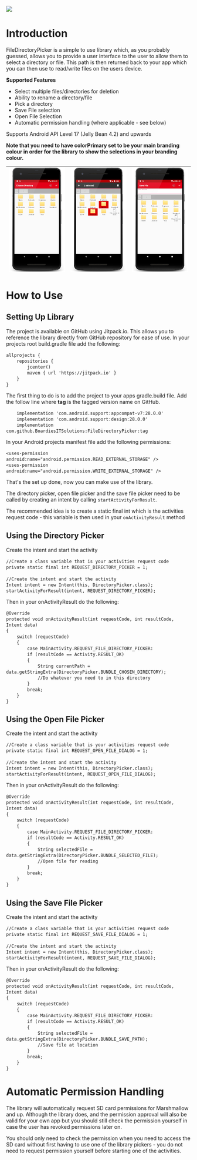 [![](https://jitpack.io/v/BoardiesITSolutions/FileDirectoryPicker.svg)](https://jitpack.io/#BoardiesITSolutions/FileDirectoryPicker)
# Introduction
FileDirectoryPicker is a simple to use library which, as you probably guessed, allows you to provide
a user interface to the user to allow them to select a directory or file. This path is then
returned back to your app which you can then use to read/write files on the users device.

**Supported Features**
* Select multiple files/directories for deletion
* Ability to rename a directory/file
* Pick a directory
* Save File selection
* Open File Selection
* Automatic permission handling (where applicable - see below)

Supports Android API Level 17 (Jelly Bean 4.2) and upwards

**Note that you need to have colorPrimary set to be your main branding colour in order
for the library to show the selections in your branding colour.**

|![Directory Picker](screenshots/dir_picker.png)|![Selection](screenshots/selection.png)|![Save File](screenshots/save_file.png)|
|---|---|---|

# How to Use

## Setting Up Library
The project is available on GitHub using Jitpack.io. This allows you to reference the library
directly from GitHub repository for ease of use. In your projects root build.gradle file add the
following:
```
allprojects {
    repositories {
        jcenter()
        maven { url 'https://jitpack.io' }
    }
}
```
The first thing to do is to add the project to your apps gradle.build file. Add the follow line where
**tag** is the tagged version name on GitHub.

```
    implementation 'com.android.support:appcompat-v7:28.0.0'
    implementation 'com.android.support:design:28.0.0'
    implementation com.github.BoardiesITSolutions:FileDirectoryPicker:tag
```

In your Android projects manifest file add the following permissions:
```
<uses-permission android:name="android.permission.READ_EXTERNAL_STORAGE" />
<uses-permission android:name="android.permission.WRITE_EXTERNAL_STORAGE" />
```

That's the set up done, now you can make use of the library.

The directory picker, open file picker and the save file picker need to be called by
creating an intent by calling `startActivityForResult`.

The recommended idea is to create a static final int which is the activities request code - this
variable is then used in your `onActivityResult` method

## Using the Directory Picker
Create the intent and start the activity
```
//Create a class variable that is your activities request code
private static final int REQUEST_DIRECTORY_PICKER = 1;

//Create the intent and start the activity
Intent intent = new Intent(this, DirectoryPicker.class);
startActivityForResult(intent, REQUEST_DIRECTORY_PICKER);
```

Then in your onActivityResult do the following:
```
@Override
protected void onActivityResult(int requestCode, int resultCode, Intent data)
{
    switch (requestCode)
    {
        case MainActivity.REQUEST_FILE_DIRECTORY_PICKER:
        if (resultCode == Activity.RESULT_OK)
        {
            String currentPath = data.getStringExtra(DirectoryPicker.BUNDLE_CHOSEN_DIRECTORY);
            //Do whatever you need to in this directory
        }
        break;
    }
}
```

## Using the Open File Picker
Create the intent and start the activity
```
//Create a class variable that is your activities request code
private static final int REQUEST_OPEN_FILE_DIALOG = 1;

//Create the intent and start the activity
Intent intent = new Intent(this, DirectoryPicker.class);
startActivityForResult(intent, REQUEST_OPEN_FILE_DIALOG);
```

Then in your onActivityResult do the following:
```
@Override
protected void onActivityResult(int requestCode, int resultCode, Intent data)
{
    switch (requestCode)
    {
        case MainActivity.REQUEST_FILE_DIRECTORY_PICKER:
        if (resultCode == Activity.RESULT_OK)
        {
            String selectedFile = data.getStringExtra(DirectoryPicker.BUNDLE_SELECTED_FILE);
            //Open file for reading
        }
        break;
    }
}
```

## Using the Save File Picker
Create the intent and start the activity
```
//Create a class variable that is your activities request code
private static final int REQUEST_SAVE_FILE_DIALOG = 1;

//Create the intent and start the activity
Intent intent = new Intent(this, DirectoryPicker.class);
startActivityForResult(intent, REQUEST_SAVE_FILE_DIALOG);
```

Then in your onActivityResult do the following:
```
@Override
protected void onActivityResult(int requestCode, int resultCode, Intent data)
{
    switch (requestCode)
    {
        case MainActivity.REQUEST_FILE_DIRECTORY_PICKER:
        if (resultCode == Activity.RESULT_OK)
        {
            String selectedFile = data.getStringExtra(DirectoryPicker.BUNDLE_SAVE_PATH);
            //Save file at location
        }
        break;
    }
}
```

# Automatic Permission Handling
The library will automatically request SD card permissions for Marshmallow and up. Although the library does, and the permission approval will also be valid for your own app but you should still check the permission yourself in case the user has revoked permissions later on. 

You should only need to check the permission when you need to access the SD card without first having to use one of the library pickers - you do not need to request permission yourself before starting one of the activities. 
